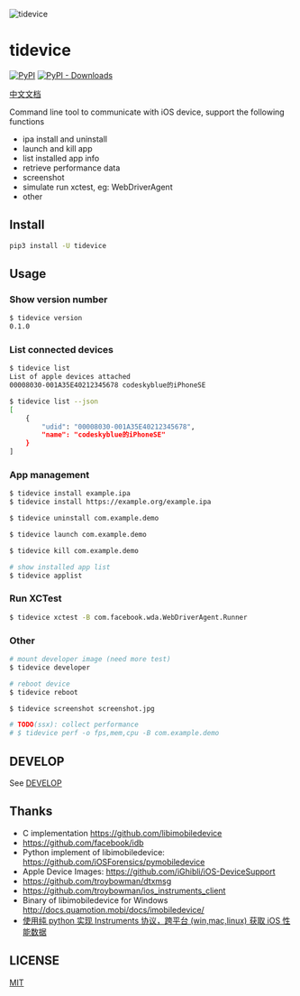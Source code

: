 ![tidevice](assets/tidevice-logo.png)
# tidevice

[![PyPI](https://img.shields.io/pypi/v/tidevice)](https://pypi.org/project/tidevice/)
[![PyPI - Downloads](https://img.shields.io/pypi/dm/tidevice)](https://pypistats.org/search/tidevice)

[中文文档](README_CN.md)

Command line tool to communicate with iOS device, support the following functions

- ipa install and uninstall
- launch and kill app
- list installed app info
- retrieve performance data
- screenshot
- simulate run xctest, eg: WebDriverAgent
- other

## Install
```bash
pip3 install -U tidevice
```

## Usage

### Show version number
```bash
$ tidevice version
0.1.0
```

### List connected devices
```bash
$ tidevice list
List of apple devices attached
00008030-001A35E40212345678 codeskyblue的iPhoneSE

$ tidevice list --json
[
    {
        "udid": "00008030-001A35E40212345678",
        "name": "codeskyblue的iPhoneSE"
    }
]
```

### App management
```bash
$ tidevice install example.ipa
$ tidevice install https://example.org/example.ipa

$ tidevice uninstall com.example.demo

$ tidevice launch com.example.demo

$ tidevice kill com.example.demo

# show installed app list
$ tidevice applist
```

### Run XCTest
```bash
$ tidevice xctest -B com.facebook.wda.WebDriverAgent.Runner
```

### Other
```bash
# mount developer image (need more test)
$ tidevice developer

# reboot device
$ tidevice reboot

$ tidevice screenshot screenshot.jpg

# TODO(ssx): collect performance
# $ tidevice perf -o fps,mem,cpu -B com.example.demo
```

## DEVELOP
See [DEVELOP](DEVELOP.md)

## Thanks
- C implementation <https://github.com/libimobiledevice>
- <https://github.com/facebook/idb>
- Python implement of libimobiledevice: <https://github.com/iOSForensics/pymobiledevice>
- Apple Device Images: <https://github.com/iGhibli/iOS-DeviceSupport>
- <https://github.com/troybowman/dtxmsg>
- <https://github.com/troybowman/ios_instruments_client>
- Binary of libimobiledevice for Windows <http://docs.quamotion.mobi/docs/imobiledevice/>
- [使用纯 python 实现 Instruments 协议，跨平台 (win,mac,linux) 获取 iOS 性能数据](https://testerhome.com/topics/27159)

## LICENSE
[MIT](LICENSE.md)
